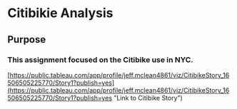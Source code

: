 # Citibikie Analysis

## Purpose

### This assignment focused on the Citibike use in NYC. 

[https://public.tableau.com/app/profile/jeff.mclean4861/viz/CitibikeStory_16506505225770/Story1?publish=yes](https://public.tableau.com/app/profile/jeff.mclean4861/viz/CitibikeStory_16506505225770/Story1?publish=yes "Link to Citibike Story")
